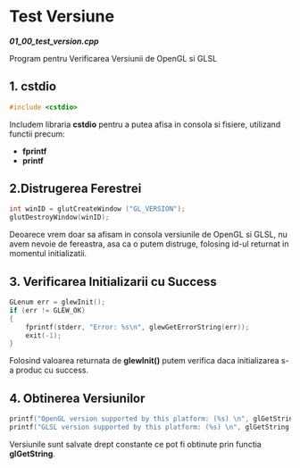 # Test Versiune

_**01_00_test_version.cpp**_

Program pentru Verificarea Versiunii de OpenGL si GLSL


## 1. cstdio

```cpp
#include <cstdio>
```

Includem libraria **cstdio** pentru a putea afisa in consola si fisiere,
utilizand functii precum:
- **fprintf**
- **printf**

## 2.Distrugerea Ferestrei
```cpp
int winID = glutCreateWindow ("GL_VERSION");
glutDestroyWindow(winID);
```
Deoarece vrem doar sa afisam in consola versiunile de OpenGL si GLSL, 
nu avem nevoie de fereastra, asa ca o putem distruge, folosing id-ul returnat 
in momentul initializatii.

## 3. Verificarea Initializarii cu Success
```cpp
GLenum err = glewInit();
if (err != GLEW_OK)
{
    fprintf(stderr, "Error: %s\n", glewGetErrorString(err));
    exit(-1);
}
```

Folosind valoarea returnata de **glewInit()** putem verifica daca initializarea 
s-a produc cu success.

## 4. Obtinerea Versiunilor
```cpp
printf("OpenGL version supported by this platform: (%s) \n", glGetString(GL_VERSION)); 
printf("GLSL version supported by this platform: (%s) \n", glGetString(GL_SHADING_LANGUAGE_VERSION)); 
```
Versiunile sunt salvate drept constante ce pot fi obtinute prin functia **glGetString**.


